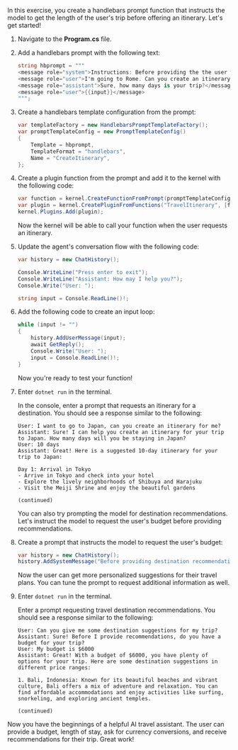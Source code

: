 In this exercise, you create a handlebars prompt function that instructs the model to get the length of the user's trip before offering an itinerary. Let's get started!

1. Navigate to the **Program.cs** file.

1. Add a handlebars prompt with the following text:

    ```c#
    string hbprompt = """
    <message role="system">Instructions: Before providing the the user with a travel itinerary, ask how many days their trip is.</message>
    <message role="user">I'm going to Rome. Can you create an itinerary for me?</message>
    <message role="assistant">Sure, how many days is your trip?</message>
    <message role="user">{{input}}</message>
    """;
    ```

1. Create a handlebars template configuration from the prompt:

    ```c#
    var templateFactory = new HandlebarsPromptTemplateFactory();
    var promptTemplateConfig = new PromptTemplateConfig()
    {
        Template = hbprompt,
        TemplateFormat = "handlebars",
        Name = "CreateItinerary",
    };
    ```

1. Create a plugin function from the prompt and add it to the kernel with the following code:

    ```c#
    var function = kernel.CreateFunctionFromPrompt(promptTemplateConfig, templateFactory);
    var plugin = kernel.CreatePluginFromFunctions("TravelItinerary", [function]);
    kernel.Plugins.Add(plugin);
    ```

    Now the kernel will be able to call your function when the user requests an itinerary.

1. Update the agent's conversation flow with the following code:

    ```c#
    var history = new ChatHistory();

    Console.WriteLine("Press enter to exit");
    Console.WriteLine("Assistant: How may I help you?");
    Console.Write("User: ");

    string input = Console.ReadLine()!;
    ```

1. Add the following code to create an input loop:

    ```c#
    while (input != "") 
    {
        history.AddUserMessage(input);
        await GetReply();
        Console.Write("User: ");
        input = Console.ReadLine()!;
    }
    ```

    Now you're ready to test your function!

1. Enter `dotnet run` in the terminal.

    In the console, enter a prompt that requests an itinerary for a destination. You should see a response similar to the following:

    ```output
    User: I want to go to Japan, can you create an itinerary for me?
    Assistant: Sure! I can help you create an itinerary for your trip to Japan. How many days will you be staying in Japan?
    User: 10 days
    Assistant: Great! Here is a suggested 10-day itinerary for your trip to Japan:

    Day 1: Arrival in Tokyo
    - Arrive in Tokyo and check into your hotel
    - Explore the lively neighborhoods of Shibuya and Harajuku
    - Visit the Meiji Shrine and enjoy the beautiful gardens

    (continued)
    ```

    You can also try prompting the model for destination recommendations. Let's instruct the model to request the user's budget before providing recommendations.

1. Create a prompt that instructs the model to request the user's budget:

    ```c#
    var history = new ChatHistory();
    history.AddSystemMessage("Before providing destination recommendations, ask the user if they have a budget for their trip.");
    ```

    Now the user can get more personalized suggestions for their travel plans. You can tune the prompt to request additional information as well.

1. Enter `dotnet run` in the terminal.

    Enter a prompt requesting travel destination recommendations. You should see a response similar to the following:

    ```output
    User: Can you give me some destination suggestions for my trip?
    Assistant: Sure! Before I provide recommendations, do you have a budget for your trip?
    User: My budget is $6000
    Assistant: Great! With a budget of $6000, you have plenty of options for your trip. Here are some destination suggestions in different price ranges:

    1. Bali, Indonesia: Known for its beautiful beaches and vibrant culture, Bali offers a mix of adventure and relaxation. You can find affordable accommodations and enjoy activities like surfing, snorkeling, and exploring ancient temples.

    (continued)
    ```

Now you have the beginnings of a helpful AI travel assistant. The user can provide a budget, length of stay, ask for currency conversions, and receive recommendations for their trip. Great work!